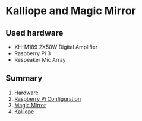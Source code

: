 # Kalliope and Magic Mirror

## Used hardware

- XH-M189 2X50W Digital Amplifier
- Raspberry Pi 3
- Respeaker Mic Array

## Summary

1. [Hardware](hardware.md)
1. [Raspberry Pi Configuration](rpi.md)
1. [Magic Mirror](magic_mirror.md)
1. [Kalliope](kalliope.md)
